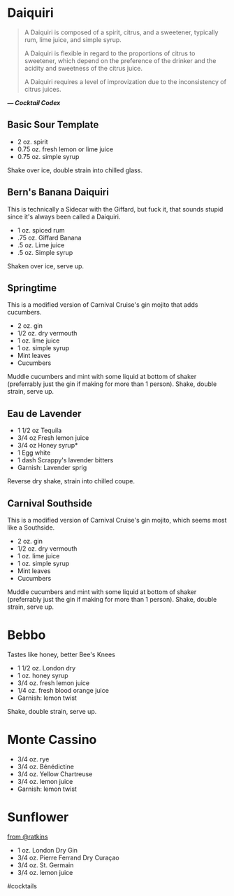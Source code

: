 # Daiquiri

> A Daiquiri is composed of a spirit, citrus, and a sweetener, typically rum,
> lime juice, and simple syrup.
>
> A Daiquiri is flexible in regard to the proportions of citrus to sweetener,
> which depend on the preference of the drinker and the acidity and sweetness of
> the citrus juice.
>
> A Daiquiri requires a level of improvization due to the inconsistency of
> citrus juices.

***— Cocktail Codex***


## Basic Sour Template
- 2 oz. spirit
- 0.75 oz. fresh lemon or lime juice
- 0.75 oz. simple syrup

Shake over ice, double strain into chilled glass.


## Bern's Banana Daiquiri
This is technically a Sidecar with the Giffard, but fuck it, that sounds stupid
since it's always been called a Daiquiri.

- 1 oz. spiced rum
- .75 oz. Giffard Banana
- .5 oz. Lime juice
- .5 oz. Simple syrup

Shaken over ice, serve up.


## Springtime
This is a modified version of Carnival Cruise's gin mojito that adds cucumbers.

- 2 oz. gin
- 1/2 oz. dry vermouth
- 1 oz. lime juice
- 1 oz. simple syrup
- Mint leaves
- Cucumbers

Muddle cucumbers and mint with some liquid at bottom of shaker (preferrably just
the gin if making for more than 1 person). Shake, double strain, serve up.



## Eau de Lavender

- 1 1/2 oz Tequila
- 3/4 oz Fresh lemon juice
- 3/4 oz Honey syrup*
- 1 Egg white
- 1 dash Scrappy's lavender bitters
- Garnish: Lavender sprig

Reverse dry shake, strain into chilled coupe.

## Carnival Southside

This is a modified version of Carnival Cruise's gin mojito, which seems most like a Southside.

- 2 oz. gin
- 1/2 oz. dry vermouth
- 1 oz. lime juice
- 1 oz. simple syrup
- Mint leaves
- Cucumbers

Muddle cucumbers and mint with some liquid at bottom of shaker (preferrably just
the gin if making for more than 1 person). Shake, double strain, serve up.

# Bebbo

Tastes like honey, better Bee's Knees

- 1 1/2 oz. London dry
- 1 oz. honey syrup
- 3/4 oz. fresh lemon juice
- 1/4 oz. fresh blood orange juice
- Garnish: lemon twist

Shake, double strain, serve up.

# Monte Cassino

- 3/4 oz. rye
- 3/4 oz. Bénédictine
- 3/4 oz. Yellow Chartreuse
- 3/4 oz. lemon juice
- Garnish: lemon twist

# Sunflower

[from @ratkins](https://www.reddit.com/r/cocktails/comments/tumm5n/sunflower_supercharged/)

- 1 oz. London Dry Gin
- 3/4 oz. Pierre Ferrand Dry Curaçao
- 3/4 oz. St. Germain
- 3/4 oz. lemon juice

#cocktails


